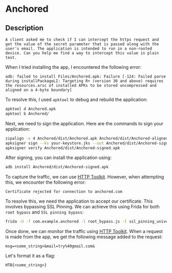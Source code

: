 # Anchored

## Description

```
A client asked me to check if I can intercept the https request and get the value of the secret parameter that is passed along with the user's email. The application is intended to run in a non-rooted device. Can you help me find a way to intercept this value in plain text.
```

When I tried installing the app, I encountered the following error:
```
adb: failed to install Files/Anchored.apk: Failure [-124: Failed parse during installPackageLI: Targeting R+ (version 30 and above) requires the resources.arsc of installed APKs to be stored uncompressed and aligned on a 4-byte boundary]
```

To resolve this, I used `apktool` to debug and rebuild the application:
```bash
apktool d Anchored.apk
apktool b Anchored/
```

Next, we need to sign the application. Here are the commands to sign your application:
```bash
zipalign -v 4 Anchored/dist/Anchored.apk Anchored/dist/Anchored-aligned.apk
apksigner sign --ks your-keystore.jks --out Anchored/dist/Anchored-signed.apk Anchored/dist/Anchored-aligned.apk
apksigner verify Anchored/dist/Anchored-signed.apk
```

After signing, you can install the application using:
```bash
adb install Anchored/dist/Anchored-signed.apk
```

To capture the traffic, we can use [HTTP Toolkit](https://httptoolkit.com). However, when attempting this, we encounter the following error:
```
Certificate rejected for connection to anchored.com
```

To resolve this, we need the application to accept our certificate. This involves bypassing SSL Pinning. We can achieve this using Frida for both `root bypass` and `SSL pinning bypass`:
```bash
frida -U -f com.example.anchored -l root_bypass.js -l ssl_pinning_universal_bypass_with_CA.js
```

Once done, we can monitor the traffic using [HTTP Toolkit](https://httptoolkit.com). When a request is made from the app, we get the following message added to the request:
```
msg=<some_string>&mail=try%40gmail.com&
```

Let's format it as a flag:
```
HTB{<some_string>}
```
